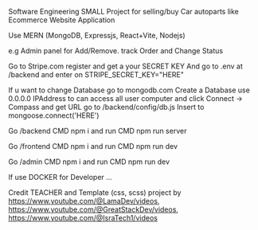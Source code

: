Software Engineering SMALL Project for selling/buy Car autoparts like Ecommerce Website Application

Use MERN (MongoDB, Expressjs, React+Vite, Nodejs)

e.g  Admin panel for Add/Remove. track Order and Change Status

Go to Stripe.com register and get a your SECRET KEY
And go to .env at /backend and enter on STRIPE_SECRET_KEY="HERE"

If u want to change Database go to mongodb.com
Create a Database use 0.0.0.0 IPAddress to can access all user computer  and click Connect -> Compass and get URL
go to /backend/config/db.js Insert to  mongoose.connect('HERE')

Go /backend CMD npm i
and run CMD npm run server

Go /frontend CMD npm i
and run CMD npm run dev

Go /admin CMD npm i
and run CMD npm run dev

If use DOCKER for Developer ...

Credit TEACHER and Template (css, scss) project by https://www.youtube.com/@LamaDev/videos, https://www.youtube.com/@GreatStackDev/videos, https://www.youtube.com/@IsraTech1/videos
